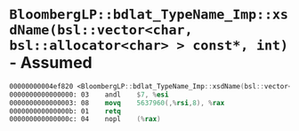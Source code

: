 # `BloombergLP::bdlat_TypeName_Imp::xsdName(bsl::vector<char, bsl::allocator<char> > const*, int)` - Assumed

```nasm
00000000004ef820 <BloombergLP::bdlat_TypeName_Imp::xsdName(bsl::vector<char, bsl::allocator<char> > const*, int)>:
0000000000000000: 03	andl	$7, %esi
0000000000000003: 08	movq	5637960(,%rsi,8), %rax
000000000000000b: 01	retq	
000000000000000c: 04	nopl	(%rax)
```
